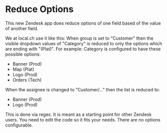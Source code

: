 Reduce Options
==========

This new Zendesk app does reduce options of one field based of the value of another field.

We at local.ch use it like this:
When group is set to "Customer" then the visible dropdown values of "Category" is reduced to only the options which are ending with "(Plat)". For example: Category is configured to have these possible options:

- Banner (Prod)
- Map (Plat)
- Logo (Prod)
- Orders (Tech)

When the assignee is changed to "Customer/..." then the list is reduced to:

- Banner (Prod)
- Logo (Prod)

This is done via regex. It is meant as a starting point for other Zendesk users. You need to edit the code so it fits your needs. There are no options configurable.
